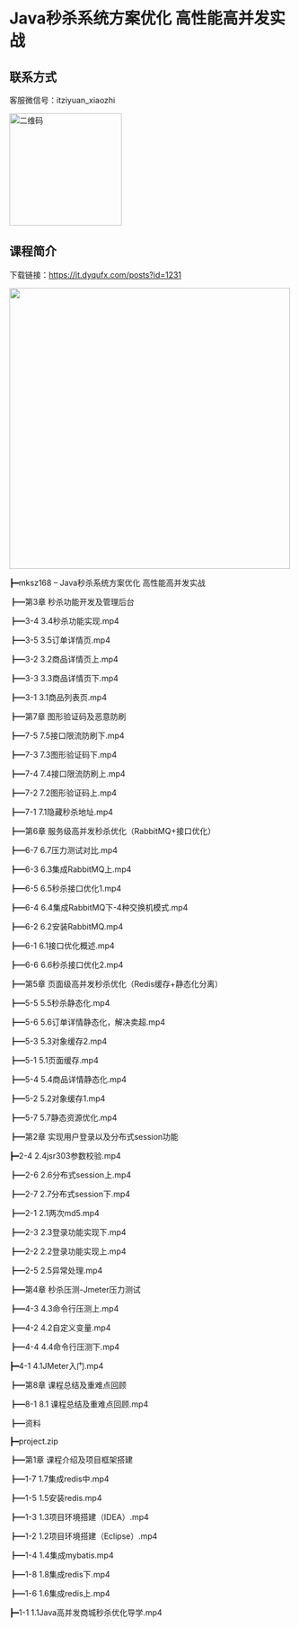 # Java秒杀系统方案优化 高性能高并发实战

## 联系方式

客服微信号：itziyuan_xiaozhi

<img src="https://ziyuanyun.oss-cn-guangzhou.aliyuncs.com/common/20240614073449/666b82192834a.jpg" width="200" height="200" alt="二维码">

## 课程简介

下载链接：https://it.dyqufx.com/posts?id=1231

<img src="https://ziyuanyun.oss-cn-guangzhou.aliyuncs.com/yun/20240515153643/6644660b953a6.jpg" width="500" alt="">

  ┣━mksz168 &#8211; Java秒杀系统方案优化 高性能高并发实战

 ┣━第3章 秒杀功能开发及管理后台

 ┣━3-4 3.4秒杀功能实现.mp4

 ┣━3-5 3.5订单详情页.mp4

 ┣━3-2 3.2商品详情页上.mp4

 ┣━3-3 3.3商品详情页下.mp4

 ┣━3-1 3.1商品列表页.mp4

 ┣━第7章 图形验证码及恶意防刷

 ┣━7-5 7.5接口限流防刷下.mp4

 ┣━7-3 7.3图形验证码下.mp4

 ┣━7-4 7.4接口限流防刷上.mp4

 ┣━7-2 7.2图形验证码上.mp4

 ┣━7-1 7.1隐藏秒杀地址.mp4

 ┣━第6章 服务级高并发秒杀优化（RabbitMQ+接口优化）

 ┣━6-7 6.7压力测试对比.mp4

 ┣━6-3 6.3集成RabbitMQ上.mp4

 ┣━6-5 6.5秒杀接口优化1.mp4

 ┣━6-4 6.4集成RabbitMQ下-4种交换机模式.mp4

 ┣━6-2 6.2安装RabbitMQ.mp4

 ┣━6-1 6.1接口优化概述.mp4

 ┣━6-6 6.6秒杀接口优化2.mp4

 ┣━第5章 页面级高并发秒杀优化（Redis缓存+静态化分离）

 ┣━5-5 5.5秒杀静态化.mp4

 ┣━5-6 5.6订单详情静态化，解决卖超.mp4

 ┣━5-3 5.3对象缓存2.mp4

 ┣━5-1 5.1页面缓存.mp4

 ┣━5-4 5.4商品详情静态化.mp4

 ┣━5-2 5.2对象缓存1.mp4

 ┣━5-7 5.7静态资源优化.mp4

 ┣━第2章 实现用户登录以及分布式session功能

 ┣━2-4 2.4jsr303参数校验.mp4

 ┣━2-6 2.6分布式session上.mp4

 ┣━2-7 2.7分布式session下.mp4

 ┣━2-1 2.1两次md5.mp4

 ┣━2-3 2.3登录功能实现下.mp4

 ┣━2-2 2.2登录功能实现上.mp4

 ┣━2-5 2.5异常处理.mp4

 ┣━第4章 秒杀压测-Jmeter压力测试

 ┣━4-3 4.3命令行压测上.mp4

 ┣━4-2 4.2自定义变量.mp4

 ┣━4-4 4.4命令行压测下.mp4

 ┣━4-1 4.1JMeter入门.mp4

 ┣━第8章 课程总结及重难点回顾

 ┣━8-1 8.1 课程总结及重难点回顾.mp4

 ┣━资料

 ┣━project.zip

 ┣━第1章 课程介绍及项目框架搭建

 ┣━1-7 1.7集成redis中.mp4

 ┣━1-5 1.5安装redis.mp4

 ┣━1-3 1.3项目环境搭建（IDEA）.mp4

 ┣━1-2 1.2项目环境搭建（Eclipse）.mp4

 ┣━1-4 1.4集成mybatis.mp4

 ┣━1-8 1.8集成redis下.mp4

 ┣━1-6 1.6集成redis上.mp4

 ┣━1-1 1.1Java高并发商城秒杀优化导学.mp4

  